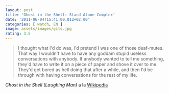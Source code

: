 ```yaml
---
layout: post
title: 'Ghost in the Shell: Stand Alone Complex'
date: '2011-06-04T15:41:00.012+02:00'
categories: [ watch, EN ]
image: assets/images/gits.jpg
rating: 3.5
---
```


> I thought what I'd do was, I'd pretend I was one of those deaf-mutes. That way I wouldn't have to have any goddam stupid useless conversations with anybody. If anybody wanted to tell me something, they'd have to write it on a piece of paper and shove it over to me. They'd get bored as hell doing that after a while, and then I'd be through with having conversations for the rest of my life.
<p/>
<i>Ghost in the Shell (Laughing Man)</i> a la <a href="http://en.wikipedia.org/wiki/Laughing_Man_%28Ghost_in_the_Shell%29" target="_blank">Wikipedia</a>
